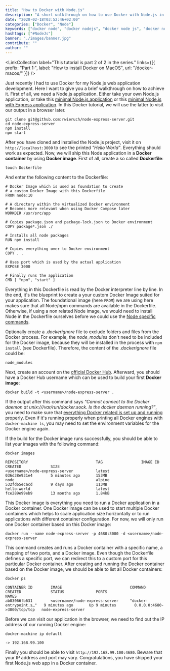 ```yaml
---
title: "How to Docker with Node.js"
description: "A short walkthrough on how to use Docker with Node.js in a development environment. We will cover how to dockerize your first Node.js application ..."
date: "2020-02-18T03:52:46+02:00"
categories: ["Docker", "Node"]
keywords: ["docker node", "docker nodejs", "docker node js", "docker node js development"]
hashtags: ["#NodeJs"]
banner: "./images/banner.jpg"
contribute: ""
author: ""
---
```


<Sponsorship />

<LinkCollection label="This tutorial is part 2 of 2 in the series." links={[{ prefix: "Part 1:", label: "How to install Docker on MacOS", url: "/docker-macos/" }]} />

Just recently I had to use Docker for my Node.js web application development. Here I want to give you a brief walkthrough on how to achieve it. First of all, we need a Node.js application. Either take your own Node.js application, or take this [minimal Node.js application](https://github.com/rwieruch/minimal-node-application) or this [minimal Node.js with Express application](https://github.com/rwieruch/node-express-server). In this Docker tutorial, we will use the latter to visit our output in a browser later.

```text
git clone git@github.com:rwieruch/node-express-server.git
cd node-express-server
npm install
npm start
```

After you have cloned and installed the Node.js project, visit it on `http://localhost:3000` to see the printed *"Hello World"*. Everything should work as expected. Now, we will ship this Node application in a **Docker container** by using **Docker image**. First of all, create a so called **Dockerfile**:

```text
touch Dockerfile
```

And enter the following content to the Dockerfile:

```text
# Docker Image which is used as foundation to create
# a custom Docker Image with this Dockerfile
FROM node:10

# A directory within the virtualized Docker environment
# Becomes more relevant when using Docker Compose later
WORKDIR /usr/src/app

# Copies package.json and package-lock.json to Docker environment
COPY package*.json ./

# Installs all node packages
RUN npm install

# Copies everything over to Docker environment
COPY . .

# Uses port which is used by the actual application
EXPOSE 3000

# Finally runs the application
CMD [ "npm", "start" ]
```

Everything in this Dockerfile is read by the Docker interpreter line by line. In the end, it's the blueprint to create a your custom Docker Image suited for your application. The foundational image (here `FROM`) we are using here makes sure that all Node/npm commands are available in the Dockerfile. Otherwise, if using a non related Node image, we would need to install Node in the Dockerfile ourselves before we could use the [Node specific commands](/npm-crash-course/).

Optionally create a *.dockerignore* file to exclude folders and files from the Docker process. For example, the *node_modules* don't need to be included for the Docker image, because they will be installed in the process with `npm install` (see Dockerfile). Therefore, the content of the *.dockerignore* file could be:

```text
node_modules
```

Next, create an account on the [official Docker Hub](https://hub.docker.com/). Afterward, you should have a Docker Hub username which can be used to build your first **Docker image**:

```text
docker build -t <username>/node-express-server .
```

If the output after this command says *"Cannot connect to the Docker daemon at unix:///var/run/docker.sock. Is the docker daemon running?"*, you need to make sure that [everything Docker related is set up and running](/docker-macos/) properly. Even if it's running properly when printing all Docker engines with `docker-machine ls`, you may need to set the environment variables for the Docker engine again.

If the build for the Docker image runs successfully, you should be able to list your images with the following command:

```text
docker images

REPOSITORY                              TAG                 IMAGE ID            CREATED             SIZE
<username>/node-express-server          latest              036d38e931e4        5 minutes ago       153MB
node                                    alpine              532fd65ecacd        9 days ago          113MB
hello-world                             latest              fce289e99eb9        13 months ago       1.84kB
```

This Docker image is everything you need to run a Docker application in a Docker container. One Docker image can be used to start multiple Docker containers which helps to scale application size horizontally or to run applications with different container configuration. For now, we will only run one Docker container based on this Docker image:

```text
docker run --name node-express-server -p 4680:3000 -d <username>/node-express-server
```

This command creates and runs a Docker container with a specific name, a mapping of two ports, and a Docker image. Even though the Dockerfile defines a specific port, we can redirect this to a custom port for this particular Docker container. After creating and running the Docker container based on the Docker image, we should be able to list all Docker containers:

```text
docker ps

CONTAINER ID        IMAGE                              COMMAND                  CREATED             STATUS              PORTS                         NAMES
ab03066fb631        <username>/node-express-server     "docker-entrypoint.s…"   9 minutes ago       Up 9 minutes        0.0.0.0:4680->3000/tcp/tcp   node-express-server
```

Before we can visit our application in the browser, we need to find out the IP address of our running Docker engine:

```text
docker-machine ip default

-> 192.168.99.100
```

Finally you should be able to visit `http://192.168.99.100:4680`. Beware that your IP address and port may vary. Congratulations, you have shipped your first Node.js web app in a Docker container.

<ReadMore label="Docker Cheatsheet" link="/docker-cheatsheet/" />

<ReadMore label="Docker Compose" link="/docker-compose/" />